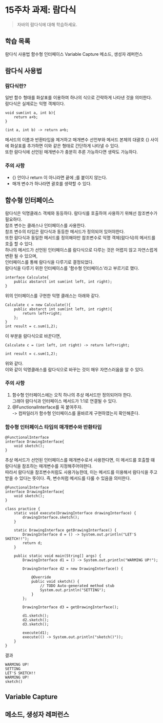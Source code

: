 # 15주차 과제: 람다식
> 자바의 람다식에 대해 학습하세요.

## 학습 목록 
람다식 사용법
함수형 인터페이스
Variable Capture
메소드, 생성자 레퍼런스

## 람다식 사용법
### 람다식란?
일반 함수 형태를 화살표를 이용하여 하나의 식으로 간략하게 나타낸 것을 의미한다.  
람다식은 실제로는 익명 객체이다.
```
void sum(int a, int b){
    return a+b;
}
```

```
(int a, int b) -> return a+b; 
```
메서드의 이름과 반환타입을 제거하고 매개변수 선언부와 메서드 본체의 대괄호 {} 사이에 화살표를 추가하면 이와 같은 형태로 간단하게 나타낼 수 있다.  
또한 람다식에 선언된 매개변수가 충분히 추론 가능하다면 생략도 가능하다.  
### 주의 사항
- {} 안이나 return 이 아니라면 끝에 ;를 붙이지 않는다.
- 매개 변수가 하나라면 괄호를 생략할 수 있다.
## 함수형 인터페이스
람다식은 익명클래스 객체와 동등하다.
람다식를 호출하여 사용하기 위해선 참조변수가 필요하다.  
참조 변수는 클래스나 인터페이스를 사용한다.  
참조 변수의 타입은 람다식과 동등한 메서드가 정의되어 있어야한다.  
또한 람다식과 동일한 메서드를 정의해야만 참조변수로 익명 객체(람다식)의 메서드를 호출 할 수 있다.  
하나의 메서드가 선언된 인터페이스를 람다식으로 다루는 것은 어렵지 않고 자연스럽게 변환 될 수 있으며,  
인터페이스를 통해 람다식을 다루기로 결정되었다.  
람다식을 다루기 위한 인터페이스를 '함수형 인터페이스'라고 부르기로 했다.  
```
interface Calculate{
    public abstarct int sum(int left, int right);
}
```
위의 인터페이스를 구현한 익명 클래스는 아래와 같다.
```
Calculate c = new Calculate(){
    public abstarct int sum(int left, int right){
        return left+right;
    };
}
int result = c.sum(1,2);
```
이 부분을 람다식으로 바꾼다면,
```
Calculate c = (int left, int right) -> return left+right;

int result = c.sum(1,2);
```
위와 같다.  
이와 같이 익명클래스를 람다식으로 바꾸는 것이 매우 자연스러움을 알 수 있다.  
### 주의 사항
1. 함수형 인터페이스에는 오직 하나의 추상 메서드만 정의되어야 한다.  
그래야 람다식과 인터페이스 메서드가 1:1로 연결될 수 있다.  
0. @FunctionalInterface를 꼭 붙여주자.  
-> 컴파일러가 함수형 인터페이스를 올바르게 구현하였는지 확인해준다.
### 함수형 인터페이스 타입의 매개변수와 반환타입
```
@FunctionalInterface
interface DrawingInterface{
	void sketch();
}
```
추상 메서드가 선언된 인터페이스를 매개변수로서 사용한다면, 이 메서드를 호출할 떄 람다식을 참조하는 매개변수를 지정해주어야한다.  
따라서 람다식을 참조변수처럼도 사용가능한데, 이는 메서드를 이용해서 람다식을 주고 받을 수 있다는 뜻이다.
즉, 변수처럼 메서드를 다룰 수 있음을 의미한다.
```
@FunctionalInterface
interface DrawingInterface{
	void sketch();
}

class practice {
	static void execute(DrawingInterface drawingInterface) {
		drawingInterface.sketch();
	}
	
	static DrawingInterface getDrawingInterface() {
		DrawingInterface d = () -> System.out.println("LET'S SKETCH!!");
		return d;
	}
	
	public static void main(String[] args) {
		DrawingInterface d1 = () -> System.out.println("WARMING UP!");
		
		DrawingInterface d2 = new DrawingInterface() {
			
			@Override
			public void sketch() {
				// TODO Auto-generated method stub
				System.out.println("SETTING");
			}
		};
		
		DrawingInterface d3 = getDrawingInterface();
		
		d1.sketch();
		d2.sketch();
		d3.sketch();
		
		execute(d1);
		execute(() -> System.out.println("sketch()"));
	}
}
```

결과
```
WARMING UP!
SETTING
LET'S SKETCH!!
WARMING UP!
sketch()
```
## Variable Capture
## 메소드, 생성자 레퍼런스
